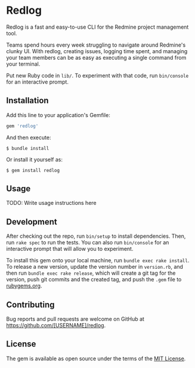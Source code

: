 # Redlog

Redlog is a fast and easy-to-use CLI for the Redmine project management tool.

Teams spend hours every week struggling to navigate around Redmine's clunky UI. With redlog, creating issues, logging time spent, and managing your team members can be as easy as executing a single command from your terminal.

Put new Ruby code in `lib/`. To experiment with that code, run `bin/console` for an interactive prompt.

## Installation

Add this line to your application's Gemfile:

```ruby
gem 'redlog'
```

And then execute:

    $ bundle install

Or install it yourself as:

    $ gem install redlog

## Usage

TODO: Write usage instructions here

## Development

After checking out the repo, run `bin/setup` to install dependencies. Then, run `rake spec` to run the tests. You can also run `bin/console` for an interactive prompt that will allow you to experiment.

To install this gem onto your local machine, run `bundle exec rake install`. To release a new version, update the version number in `version.rb`, and then run `bundle exec rake release`, which will create a git tag for the version, push git commits and the created tag, and push the `.gem` file to [rubygems.org](https://rubygems.org).

## Contributing

Bug reports and pull requests are welcome on GitHub at https://github.com/[USERNAME]/redlog.

## License

The gem is available as open source under the terms of the [MIT License](https://opensource.org/licenses/MIT).
